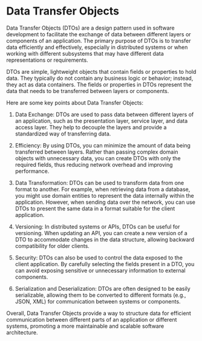 # Data Transfer Objects


Data Transfer Objects (DTOs) are a design pattern used in software development to facilitate the exchange of data between different layers or components of an application. The primary purpose of DTOs is to transfer data efficiently and effectively, especially in distributed systems or when working with different subsystems that may have different data representations or requirements.

DTOs are simple, lightweight objects that contain fields or properties to hold data. They typically do not contain any business logic or behavior; instead, they act as data containers. The fields or properties in DTOs represent the data that needs to be transferred between layers or components.

Here are some key points about Data Transfer Objects:

1. Data Exchange: DTOs are used to pass data between different layers of an application, such as the presentation layer, service layer, and data access layer. They help to decouple the layers and provide a standardized way of transferring data.

2. Efficiency: By using DTOs, you can minimize the amount of data being transferred between layers. Rather than passing complex domain objects with unnecessary data, you can create DTOs with only the required fields, thus reducing network overhead and improving performance.

3. Data Transformation: DTOs can be used to transform data from one format to another. For example, when retrieving data from a database, you might use domain entities to represent the data internally within the application. However, when sending data over the network, you can use DTOs to present the same data in a format suitable for the client application.

4. Versioning: In distributed systems or APIs, DTOs can be useful for versioning. When updating an API, you can create a new version of a DTO to accommodate changes in the data structure, allowing backward compatibility for older clients.

5. Security: DTOs can also be used to control the data exposed to the client application. By carefully selecting the fields present in a DTO, you can avoid exposing sensitive or unnecessary information to external components.

6. Serialization and Deserialization: DTOs are often designed to be easily serializable, allowing them to be converted to different formats (e.g., JSON, XML) for communication between systems or components.

Overall, Data Transfer Objects provide a way to structure data for efficient communication between different parts of an application or different systems, promoting a more maintainable and scalable software architecture.